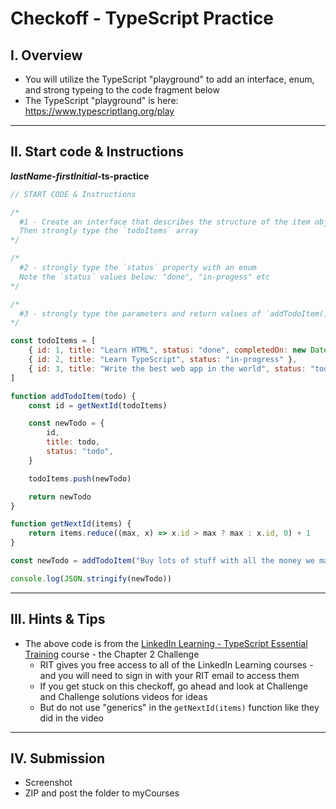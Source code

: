 # Checkoff - TypeScript Practice

## I. Overview
- You will utilize the TypeScript "playground" to add an interface, enum, and strong typeing to the code fragment below
- The TypeScript "playground" is here: https://www.typescriptlang.org/play

<hr>

## II. Start code & Instructions

***lastName*-*firstInitial*-ts-practice**

```js
// START CODE & Instructions

/*
  #1 - Create an interface that describes the structure of the item objects in the `todoItems` array
  Then strongly type the `todoItems` array
*/

/*
  #2 - strongly type the `status` property with an enum
  Note the `status` values below: "done", "in-progess" etc
*/

/*
  #3 - strongly type the parameters and return values of `addTodoItem()` and `getNextId()`
*/

const todoItems = [
    { id: 1, title: "Learn HTML", status: "done", completedOn: new Date("2021-09-11") },
    { id: 2, title: "Learn TypeScript", status: "in-progress" },
    { id: 3, title: "Write the best web app in the world", status: "todo" },
]

function addTodoItem(todo) {
    const id = getNextId(todoItems)

    const newTodo = {
        id,
        title: todo,
        status: "todo",
    }

    todoItems.push(newTodo)

    return newTodo
}

function getNextId(items) {
    return items.reduce((max, x) => x.id > max ? max : x.id, 0) + 1
}

const newTodo = addTodoItem("Buy lots of stuff with all the money we make from the app")

console.log(JSON.stringify(newTodo))
```

<hr>

## III. Hints & Tips
- The above code is from the [LinkedIn Learning - TypeScript Essential Training](https://www.linkedin.com/learning/typescript-essential-training-14687057) course - the Chapter 2 Challenge
  - RIT gives you free access to all of the LinkedIn Learning courses - and you will need to sign in with your RIT email to access them
  - If you get stuck on this checkoff, go ahead and look at Challenge and Challenge solutions videos for ideas
  - But do not use "generics" in the `getNextId(items)` function like they did in the video

<hr>

## IV. Submission

- Screenshot
- ZIP and post the folder to myCourses

